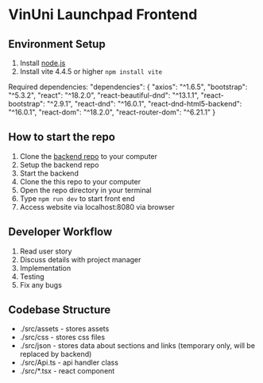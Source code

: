 # VinUni Launchpad Frontend

## Environment Setup

1. Install [node.js](https://nodejs.org/)
2. Install vite 4.4.5 or higher <code>npm install vite</code>

Required dependencies:
  "dependencies": {
    "axios": "^1.6.5",
    "bootstrap": "^5.3.2",
    "react": "^18.2.0",
    "react-beautiful-dnd": "^13.1.1",
    "react-bootstrap": "^2.9.1",
    "react-dnd": "^16.0.1",
    "react-dnd-html5-backend": "^16.0.1",
    "react-dom": "^18.2.0",
    "react-router-dom": "^6.21.1"
  }

## How to start the repo

1. Clone the [backend repo](https://github.com/AmbiakaTT/vseven_backend) to your computer
2. Setup the backend repo
3. Start the backend
4. Clone the this repo to your computer
5. Open the repo directory in your terminal
6. Type <code>npm run dev</code> to start front end
7. Access website via localhost:8080 via browser

## Developer Workflow

1. Read user story
2. Discuss details with project manager
3. Implementation
4. Testing
5. Fix any bugs

## Codebase Structure
- ./src/assets - stores assets
- ./src/css - stores css files
- ./src/json - stores data about sections and links (temporary only, will be replaced by backend)
- ./src/Api.ts - api handler class
- ./src/*.tsx - react component
